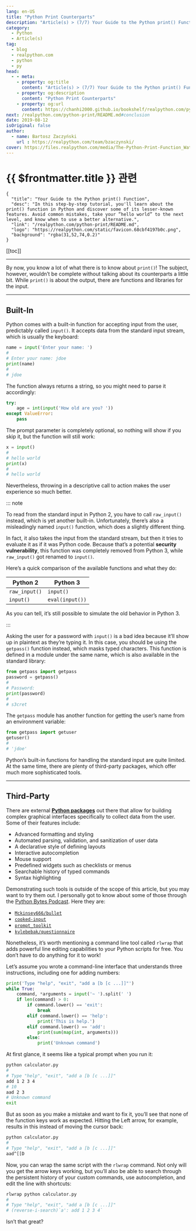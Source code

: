 ```yaml
---
lang: en-US
title: "Python Print Counterparts"
description: "Article(s) > (7/7) Your Guide to the Python print() Function"
category:
  - Python
  - Article(s)
tag:
  - blog
  - realpython.com
  - python
  - py
head:
  - - meta:
    - property: og:title
      content: "Article(s) > (7/7) Your Guide to the Python print() Function"
    - property: og:description
      content: "Python Print Counterparts"
    - property: og:url
      content: https://chanhi2000.github.io/bookshelf/realpython.com/python-list/python-print-counterparts.html
next: /realpython.com/python-print/README.md#conclusion
date: 2019-08-12
isOriginal: false
author:
  - name: Bartosz Zaczyński
    url : https://realpython.com/team/bzaczynski/
cover: https://files.realpython.com/media/The-Python-Print-Function_Watermarked.26066d64ad82.jpg
---
```


# {{ $frontmatter.title }} 관련

```component VPCard
{
  "title": "Your Guide to the Python print() Function",
  "desc": "In this step-by-step tutorial, you'll learn about the print() function in Python and discover some of its lesser-known features. Avoid common mistakes, take your ”hello world” to the next level, and know when to use a better alternative.",
  "link": "/realpython.com/python-print/README.md",
  "logo": "https://realpython.com/static/favicon.68cbf4197b0c.png",
  "background": "rgba(31,52,74,0.2)"
}
```

[[toc]]

---

<SiteInfo
  name="Your Guide to the Python print() Function"
  desc="In this tutorial, you'll dive deep into Python's lists. You'll learn how to create them, update their content, populate and grow them, and more. Along the way, you'll code practical examples that will help you strengthen your skills with this fundamental data type in Python."
  url="https://realpython.com/python-print#python-print-counterparts"
  logo="https://realpython.com/static/favicon.68cbf4197b0c.png"
  preview="https://files.realpython.com/media/The-Python-Print-Function_Watermarked.26066d64ad82.jpg"/>

By now, you know a lot of what there is to know about `print()`! The subject, however, wouldn’t be complete without talking about its counterparts a little bit. While `print()` is about the output, there are functions and libraries for the input.

---

## Built-In

Python comes with a built-in function for accepting input from the user, predictably called `input()`. It accepts data from the standard input stream, which is usually the keyboard:

```py
name = input('Enter your name: ')
#
# Enter your name: jdoe
print(name)
#
# jdoe
```

The function always returns a string, so you might need to parse it accordingly:

```py
try:
    age = int(input('How old are you? '))
except ValueError:
    pass
```

The prompt parameter is completely optional, so nothing will show if you skip it, but the function will still work:

```py
x = input()
#
# hello world
print(x)
#
# hello world
```

Nevertheless, throwing in a descriptive call to action makes the user experience so much better.

::: note

To read from the standard input in Python 2, you have to call `raw_input()` instead, which is yet another built-in. Unfortunately, there’s also a misleadingly named `input()` function, which does a slightly different thing.

In fact, it also takes the input from the standard stream, but then it tries to evaluate it as if it was Python code. Because that’s a potential **security vulnerability**, this function was completely removed from Python 3, while `raw_input()` got renamed to `input()`.

Here’s a quick comparison of the available functions and what they do:

| Python 2 | Python 3 |
| --- | --- |
| `raw_input()` | `input()` |
| `input()` | `eval(input())` |

As you can tell, it’s still possible to simulate the old behavior in Python 3. 

:::

Asking the user for a password with `input()` is a bad idea because it’ll show up in plaintext as they’re typing it. In this case, you should be using the `getpass()` function instead, which masks typed characters. This function is defined in a module under the same name, which is also available in the standard library:

```py
from getpass import getpass
password = getpass()
#
# Password: 
print(password)
#
# s3cret
```

The `getpass` module has another function for getting the user’s name from an environment variable:

```py
from getpass import getuser
getuser()
#
# 'jdoe'
```

Python’s built-in functions for handling the standard input are quite limited. At the same time, there are plenty of third-party packages, which offer much more sophisticated tools.

---

## Third-Party

There are external [**Python packages**](/realpython.com/python-modules-packages.md) out there that allow for building complex graphical interfaces specifically to collect data from the user. Some of their features include:

- Advanced formatting and styling
- Automated parsing, validation, and sanitization of user data
- A declarative style of defining layouts
- Interactive autocompletion
- Mouse support
- Predefined widgets such as checklists or menus
- Searchable history of typed commands
- Syntax highlighting

Demonstrating such tools is outside of the scope of this article, but you may want to try them out. I personally got to know about some of those through the [<VPIcon icon="fas fa-globe"/>Python Bytes Podcast](https://pythonbytes.fm/). Here they are:

- [<VPIcon icon="iconfont icon-github"/>`Mckinsey666/bullet`](https://github.com/Mckinsey666/bullet)
- [<VPIcon icon="iconfont icon-pypi"/>`cooked-input`](https://pypi.org/project/cooked-input/)
- [<VPIcon icon="iconfont icon-pypi"/>`prompt_toolkit`](https://pypi.org/project/prompt_toolkit/)
- [<VPIcon icon="iconfont icon-github"/>`kylebebak/questionnaire`](https://github.com/kylebebak/questionnaire)

Nonetheless, it’s worth mentioning a command line tool called `rlwrap` that adds powerful line editing capabilities to your Python scripts for free. You don’t have to do anything for it to work!

Let’s assume you wrote a command-line interface that understands three instructions, including one for adding numbers:

```py :collapsed-lines
print('Type "help", "exit", "add a [b [c ...]]"')
while True:
    command, *arguments = input('~ ').split(' ')
    if len(command) > 0:
        if command.lower() == 'exit':
            break
        elif command.lower() == 'help':
            print('This is help.')
        elif command.lower() == 'add':
            print(sum(map(int, arguments)))
        else:
            print('Unknown command')
```

At first glance, it seems like a typical prompt when you run it:

```sh
python calculator.py
# 
# Type "help", "exit", "add a [b [c ...]]"
add 1 2 3 4
# 10
aad 2 3
# Unknown command
exit
```

But as soon as you make a mistake and want to fix it, you’ll see that none of the function keys work as expected. Hitting the Left arrow, for example, results in this instead of moving the cursor back:

```sh
python calculator.py
# 
# Type "help", "exit", "add a [b [c ...]]"
aad^[[D
```

Now, you can wrap the same script with the `rlwrap` command. Not only will you get the arrow keys working, but you’ll also be able to search through the persistent history of your custom commands, use autocompletion, and edit the line with shortcuts:

```sh
rlwrap python calculator.py
# 
# Type "help", "exit", "add a [b [c ...]]"
# (reverse-i-search)`a': add 1 2 3 4`
```

Isn’t that great?
